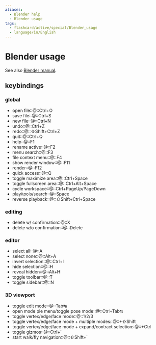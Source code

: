 ```yaml
---
aliases:
  - Blender help
  - Blender usage
tags:
  - flashcard/active/special/Blender_usage
  - language/in/English
---
```


# Blender usage

See also [Blender manual](https://docs.blender.org/manual/en/dev/interface/keymap/blender_default.html).

## keybindings

### global

- open file::@::Ctrl+O <!--SR:!2026-03-15,897,335!2026-03-17,899,336-->
- save file::@::Ctrl+S <!--SR:!2028-02-07,1448,356!2027-08-23,1318,356-->
- new file::@::Ctrl+N <!--SR:!2025-10-21,689,290!2029-04-09,1598,316-->
- undo::@::Ctrl+Z <!--SR:!2026-03-14,896,330!2030-12-24,2219,336-->
- redo::@::⇧Shift+Ctrl+Z <!--SR:!2033-08-31,3008,350!2026-07-06,665,236-->
- quit::@::Ctrl+Q <!--SR:!2028-12-14,1506,310!2028-02-25,1436,336-->
- help::@::F1 <!--SR:!2028-12-22,1513,310!2028-05-26,1213,290-->
- rename active::@::F2 <!--SR:!2026-05-10,876,296!2027-09-27,769,196-->
- menu search::@::F3 <!--SR:!2030-01-18,1804,316!2026-01-25,575,256-->
- file context menu::@::F4 <!--SR:!2025-12-06,263,170!2026-08-27,855,276-->
- show render window::@::F11 <!--SR:!2034-04-23,3154,335!2026-02-08,678,276-->
- render::@::F12 <!--SR:!2030-09-22,2158,336!2025-11-29,812,336-->
- quick access::@::Q <!--SR:!2025-11-25,753,290!2027-03-03,639,250-->
- toggle maximize area::@::Ctrl+Space <!--SR:!2026-08-22,380,170!2027-07-21,1007,256-->
- toggle fullscreen area::@::Ctrl+Alt+Space <!--SR:!2025-10-30,99,150!2028-10-04,1219,216-->
- cycle workspace::@::Ctrl+PageUp/PageDown <!--SR:!2026-01-04,419,250!2031-01-19,2240,336-->
- play/tools/search::@::Space <!--SR:!2033-01-17,2811,336!2033-01-10,2804,336-->
- reverse playback::@::⇧Shift+Ctrl+Space <!--SR:!2026-09-06,491,190!2026-01-18,230,155-->

### editing

- delete w/ confirmation::@::X <!--SR:!2030-07-20,2063,330!2029-07-13,1640,316-->
- delete w/o confirmation::@::Delete <!--SR:!2032-03-10,2598,350!2029-08-14,1802,316-->

### editor

- select all::@::A <!--SR:!2033-06-01,2835,316!2026-06-24,964,336-->
- select none::@::Alt+A <!--SR:!2027-10-06,1139,276!2027-02-16,744,256-->
- invert selection::@::Ctrl+I <!--SR:!2025-11-14,592,250!2026-06-13,892,296-->
- hide selection::@::H <!--SR:!2025-10-25,645,270!2029-03-31,1582,310-->
- reveal hidden::@::Alt+H <!--SR:!2029-06-11,1524,270!2029-02-13,1529,276-->
- toggle toolbar::@::T <!--SR:!2028-08-22,1422,310!2030-03-14,1680,296-->
- toggle sidebar::@::N <!--SR:!2027-08-14,1026,256!2025-10-02,152,136-->

### 3D viewport

- toggle edit mode::@::Tab↹ <!--SR:!2030-12-05,2196,330!2033-01-12,2781,336-->
- open mode pie menu/toggle pose mode::@::Ctrl+Tab↹ <!--SR:!2028-05-16,1423,296!2025-11-07,325,196-->
- toggle vertex/edge/face mode::@::1/2/3 <!--SR:!2034-10-07,3346,356!2027-10-09,1153,296-->
- toggle vertex/edge/face mode + multiple modes::@::+⇧Shift <!--SR:!2026-04-01,832,290!2033-10-25,3007,336-->
- toggle vertex/edge/face mode + expand/contract selection::@::+Ctrl <!--SR:!2030-06-08,1832,296!2025-10-24,557,256-->
- toggle gizmos::@::Ctrl+\` <!--SR:!2026-05-09,300,170!2026-08-05,404,196-->
- start walk/fly navigation::@::⇧Shift+\` <!--SR:!2027-12-15,899,250!2026-03-24,254,170-->
